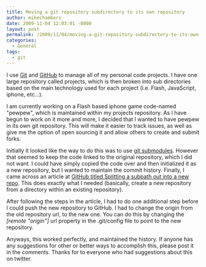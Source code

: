 ```yaml
---
title: Moving a git repository subdirectory to its own repository
author: mikechambers
date: 2009-11-04 12:03:01 -0800
layout: post
permalink: /2009/11/04/moving-a-git-repository-subdirectory-to-its-own-repository/
categories:
  - General
tags:
  - git
---
```


I use [Git][1] and [GitHub][2] to manage all of my personal code projects. I have one large repository called projects, which is then broken into sub directories based on the main technology used for each project (i.e. Flash, JavaScript, iphone, etc...).

I am currently working on a Flash based iphone game code-named "pewpew", which is maintained within my projects repository. As I have begun to work on it more and more, I decided that I wanted to have pewpew in its own git repository. This will make it easier to track issues, as well as give me the option of open sourcing it and allow others to create and submit forks.  
<!--more-->

  
Initially it looked like the way to do this was to use [git submodules][3]. However that seemed to keep the code linked to the original repository, which I did not want. I could have simply copied the code over and then initialized it as a new repository, but I wanted to maintain the commit history. Finally, I came across an article at [GitHub titled Splitting a subpath out into a new repo][4]. This does exactly what I needed (basically, create a new repository from a directory within an existing repository).

After following the steps in the article, I had to do one additional step before I could push the new repository to GitHub. I had to change the origin from the old repository url, to the new one. You can do this by changing the *[remote "origin"]* url property in the .git/config file to point to the new repository.

Anyways, this worked perfectly, and maintained the history. If anyone has any suggestions for other or better ways to accomplish this, please post it in the comments. Thanks for to everyone who had suggestions about this on twitter.

 [1]: http://git-scm.com/
 [2]: http://www.github.com
 [3]: http://www.kernel.org/pub/software/scm/git/docs/git-submodule.html
 [4]: http://help.github.com/splitting-a-subpath-to-a-new-repo/